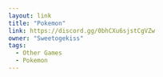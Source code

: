 ```yaml
---
layout: link
title: "Pokemon"
link: https://discord.gg/0bhCXu6sjstCgVZw
owner: "Sweetogekiss"
tags: 
  - Other Games
  - Pokemon
---
```

